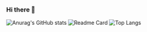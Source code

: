 ### Hi there 👋

<!--
**0xZhangKe/0xZhangKe** is a ✨ _special_ ✨ repository because its `README.md` (this file) appears on your GitHub profile.
-->

![Anurag's GitHub stats](https://github-readme-stats.vercel.app/api?username=0xZhangKe&count_private=true&show_icons=true&theme=radical)
![Readme Card](https://github-readme-stats.vercel.app/api/pin/?username=0xZhangKe&repo=github-readme-stats?show_owner=true)
![Top Langs](https://github-readme-stats.vercel.app/api/top-langs/?username=0xZhangKe)
